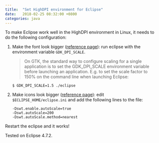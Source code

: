 ```yaml
---
title:  "Set HighDPI environment for Eclipse"
date:   2018-02-25 08:32:00 +0800
categories: java 
---
```


To make Eclipse work well in the HighDPI environment in Linux, it needs to do the following configuration:

1. Make the font look bigger ([reference page](https://www.eclipse.org/eclipse/news/4.6/platform.php)): run eclipse with the environment variable `GDK_DPI_SCALE`.

    > On GTK, the standard way to configure scaling for a single application is to set the GDK_DPI_SCALE environment variable before launching an application. E.g. to set the scale factor to 150% on the command line when launching Eclipse:
    ``` shell
    $ GDK_DPI_SCALE=1.5 ./eclipse
    ```
2. Make icons look bigger ([reference page](https://www.eclipse.org/forums/index.php?t=msg&th=1088764&goto=1777163&#msg_1777163)): edit `$ECLIPSE_HOME/eclipse.ini` and add the following lines to the file:
    ```
    -Dswt.enable.autoScale=true
    -Dswt.autoScale=200
    -Dswt.autoScale.method=nearest
    ```

Restart the eclipse and it works!

Tested on Eclipse 4.7.2.